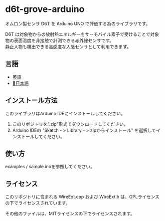 # d6t-grove-arduino
オムロン製センサ D6T を Arduino UNO で評価する為のライブラリです。  

D6T は対象物からの放射熱エネルギーをサーモパイル素子で受けることで対象物の表面温度を非接触で計測できる赤外線センサです。  
静止人物も検出できる高感度な人感センサとして利用できます。  

## 言語
- [英語](./README.md)
- [日本語](./README_ja.md)

## インストール方法
このライブラリはArduino IDEにインストールしてください。
1. このリポジトリを".zip"形式でダウンロードしてください。
2. Arduino IDEの "Sketch  - > Library  - > zipからインストール" を選択してインストールしてください。

## 使い方
examples / sample.inoを参照してください。

## ライセンス
このリポジトリに含まれる WireExt.cpp および WireExt.h は、GPLライセンスの下でライセンスされています。  

その他のファイルは、MITライセンスの下でライセンスされます。
